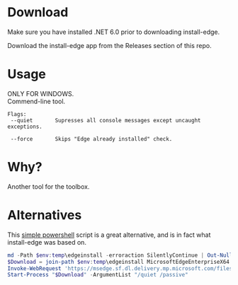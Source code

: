 # Download  
Make sure you have installed .NET 6.0 prior to downloading install-edge.  

Download the install-edge app from the Releases section of this repo.  


# Usage  
ONLY FOR WINDOWS.  
Commend-line tool.  

```
Flags:
 --quiet       Supresses all console messages except uncaught exceptions.

 --force       Skips "Edge already installed" check.
```



# Why?  
Another tool for the toolbox.


# Alternatives  
This [simple powershell](https://techexpert.tips/powershell/powershell-installing-microsoft-edge/) script is a great alternative, and is in fact what install-edge was based on.  

``` powershell
md -Path $env:temp\edgeinstall -erroraction SilentlyContinue | Out-Null
$Download = join-path $env:temp\edgeinstall MicrosoftEdgeEnterpriseX64.msi
Invoke-WebRequest 'https://msedge.sf.dl.delivery.mp.microsoft.com/filestreamingservice/files/a2662b5b-97d0-4312-8946-598355851b3b/MicrosoftEdgeEnterpriseX64.msi'  -OutFile $Download
Start-Process "$Download" -ArgumentList "/quiet /passive"
```